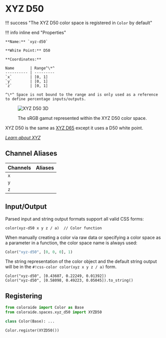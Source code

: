 # XYZ D50

!!! success "The XYZ D50 color space is registered in `Color` by default"

<div class="info-container" markdown>
!!! info inline end "Properties"

    **Name:** `xyz-d50`

    **White Point:** D50

    **Coordinates:**

    Name       | Range^\*^
    ---------- | ---------
    `x`        | [0, 1]
    `y`        | [0, 1]
    `z`        | [0, 1]

    ^\*^ Space is not bound to the range and is only used as a reference to define percentage inputs/outputs.

<figure markdown>

![XYZ D50 3D](../images/xyz-d50-3d.png)

<figcaption markdown>
The sRGB gamut represented within the XYZ D50 color space.
</figcaption>
</figure>

XYZ D50 is the same as [XYZ D65](./xyz_d65.md) except it uses a D50 white point.

_[Learn about XYZ](https://en.wikipedia.org/wiki/CIE_1931_color_space)_
</div>

## Channel Aliases

Channels    | Aliases
----------- | -------
`x`         |
`y`         |
`z`         |

## Input/Output

Parsed input and string output formats support all valid CSS forms:

```css-color
color(xyz-d50 x y z / a)  // Color function
```

When manually creating a color via raw data or specifying a color space as a parameter in a function, the color
space name is always used:

```py
Color("xyz-d50", [0, 0, 0], 1)
```

The string representation of the color object and the default string output will be in the
`#!css-color color(xyz x y z / a)` form.

```playground
Color("xyz-d50", [0.43607, 0.22249, 0.01392])
Color("xyz-d50", [0.58098, 0.49223, 0.05045]).to_string()
```

## Registering

```py
from coloraide import Color as Base
from coloraide.spaces.xyz_d50 import XYZD50

class Color(Base): ...

Color.register(XYZD50())
```
